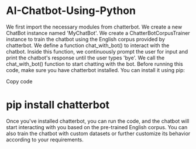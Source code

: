 # AI-Chatbot-Using-Python
We first import the necessary modules from chatterbot.
We create a new ChatBot instance named 'MyChatBot'.
We create a ChatterBotCorpusTrainer instance to train the chatbot using the English corpus provided by chatterbot.
We define a function chat_with_bot() to interact with the chatbot. Inside this function, we continuously prompt the user for input and print the chatbot's response until the user types 'bye'.
We call the chat_with_bot() function to start chatting with the bot.
Before running this code, make sure you have chatterbot installed. You can install it using pip:

Copy code
# pip install chatterbot
Once you've installed chatterbot, you can run the code, and the chatbot will start interacting with you based on the pre-trained English corpus. You can also train the chatbot with custom datasets or further customize its behavior according to your requirements.
